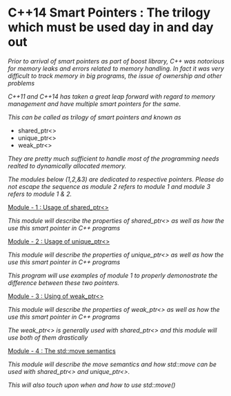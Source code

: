 # C++14 Smart Pointers : The trilogy which must be used day in and day out

*Prior to arrival of smart pointers as part of boost library, C++ was notorious for memory leaks and  errors related to memory handling. In fact it was very difficult to track memory in big programs, the issue of ownership and other problems*

*C++11 and C++14 has taken a great leap forward with regard to memory management and have multiple smart pointers for the same.*

*This can be called as trilogy of smart pointers and known as*

* shared_ptr<>
* unique_ptr<>
* weak_ptr<>

*They are pretty much sufficient to handle most of the programming needs realted to dynamically allocated memory.*

*The modules below (1,2,&3) are dedicated to respective pointers. Please do not escape the sequence as module 2 refers to module 1 and module 3 refers to module 1 & 2.*

[Module - 1 : Usage of shared_ptr<>](https://github.com/9lean/CplusPlus_SmartPointer/tree/master/Module1_shared_ptr)

*This module will describe the properties of shared_ptr<> as well as how the use this smart pointer in C++ programs*

[Module - 2 : Usage of unique_ptr<>](https://github.com/9lean/CplusPlus_SmartPointer/tree/master/Module2_unique_ptr)

*This module will describe the properties of unique_ptr<> as well as how the use this smart pointer in C++ programs*

*This program will use examples of module 1 to properly demonostrate the difference between these two pointers.*

[Module - 3 : Using of weak_ptr<>](https://github.com/9lean/CplusPlus_SmartPointer/tree/master/Module3_weak_ptr)

*This module will describe the properties of weak_ptr<> as well as how the use this smart pointer in C++ programs*

*The weak_ptr<> is generally used with shared_ptr<> and this module will use both of them drastically*

[Module - 4 : The std::move semantics](https://github.com/9lean/CplusPlus_SmartPointer/tree/master/Module4_move_semantics)

*This module will describe the move semantics and how std::move can be used with shared_ptr<> and unique_ptr<>.*

*This will also touch upon when and how to use std::move()*

